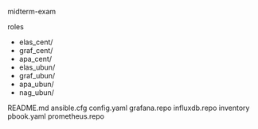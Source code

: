 midterm-exam

roles
- elas_cent/
- graf_cent/
- apa_cent/
- elas_ubun/
- graf_ubun/
- apa_ubun/
- nag_ubun/

README.md
ansible.cfg
config.yaml
grafana.repo
influxdb.repo
inventory
pbook.yaml
prometheus.repo

